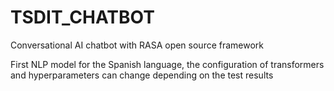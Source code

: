 # TSDIT_CHATBOT
Conversational AI chatbot with RASA open source framework 

First NLP model for the Spanish language, the configuration of transformers and hyperparameters can change depending on the test results
